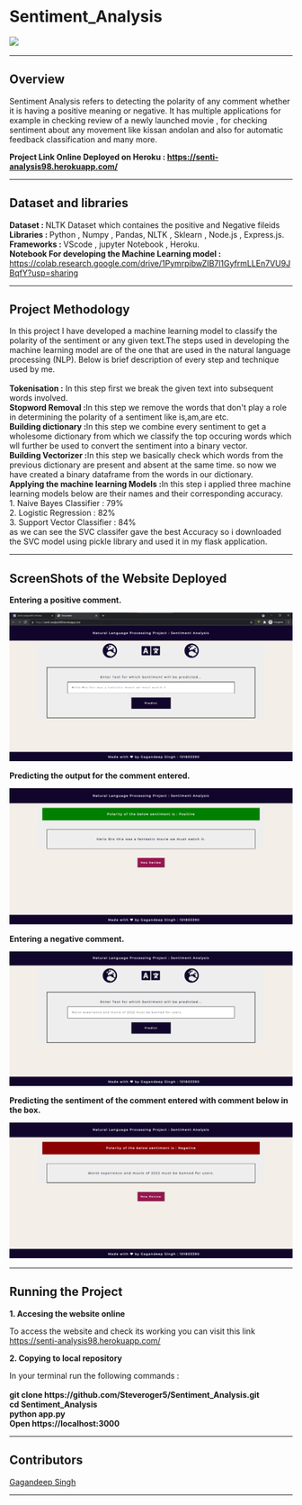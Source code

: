 # Sentiment_Analysis
<img src="https://thecxlead.com/wp-content/uploads/2021/04/CXLead-Sentiment-Scoring-Scale2-1024x536.png">
<hr>
<h2>Overview</h2>
<p>
Sentiment Analysis refers to detecting the polarity of any comment whether it is having a positive meaning or negative. It has multiple applications for example in checking review of a newly launched movie , for checking sentiment about any movement like kissan andolan and also for automatic feedback classification and many more.
</p>
<p>
<b>Project Link Online Deployed on Heroku : <a href="https://senti-analysis98.herokuapp.com/">https://senti-analysis98.herokuapp.com/</a></b>
</p>
<hr>
<h2>Dataset and libraries</h2>
<p>
<b>Dataset : </b>NLTK Dataset which containes the positive and Negative fileids<br>
<b>Libraries : </b>Python , Numpy , Pandas, NLTK , Sklearn , Node.js , Express.js.<br>
<b>Frameworks : </b>VScode , jupyter Notebook , Heroku.<br>
<b>Notebook For developing the Machine Learning model : </b> <a href="https://colab.research.google.com/drive/1PymrpibwZIB7l1GyfrmLLEn7VU9JBqfY?usp=sharing">https://colab.research.google.com/drive/1PymrpibwZIB7l1GyfrmLLEn7VU9JBqfY?usp=sharing</a>
</p>
<hr>
<h2>Project Methodology</h2>
<p>
In this project I have developed a machine learning model to classify the polarity of the sentiment or any given text.The steps used in developing the machine learning model are of the one that are used in the natural language processing (NLP).
Below is brief description of every step and technique used by me.<br><br>
<b>Tokenisation :</b> In this step first we break the given text into subsequent words involved.<br>
<b>Stopword Removal :</b>In this step we remove the words that don't play a role in determining the polarity of a sentiment like is,am,are etc.<br>
<b>Building dictionary :</b>In this step we combine every sentiment to get a wholesome dictionary from which we classify the top occuring words which wll further be used to convert the sentiment into a binary vector.<br>
<b>Building Vectorizer :</b>In this step we basically check which words from the previous dictionary are present and absent at the same time. so now we have created a binary dataframe from the words in our dictionary.<br>
<b>Applying the machine learning Models :</b>In this step i applied three machine learning models below are their names and their corresponding accuracy.<br>
1. Naive Bayes Classifier : 79%<br>
2. Logistic Regression : 82%<br>
3. Support Vector Classifier : 84%<br>
as we can see the SVC classifer gave the best Accuracy so i downloaded the SVC model using pickle library and used it in my flask application.
</p>
<hr>
<h2>ScreenShots of the Website Deployed</h2>
<b><p>Entering a positive comment.</p></b>
<img src="./sentiment analysis/pic1.png">
<b><p>Predicting the output for the comment entered.</p></b>
<img src="./sentiment analysis/p2.png">
<b><p>Entering a negative comment.</p></b>
<img src="./sentiment analysis/p3.png">
<b><p>Predicting the sentiment of the comment entered with comment below in the box.</p></b>
<img src="./sentiment analysis/p4.png">
<hr>
<h2>Running the Project</h2>
<p><b>1. Accesing the website online </b></p>
  <p> To access the website and check its working you can visit this link <a href="https://senti-analysis98.herokuapp.com/">https://senti-analysis98.herokuapp.com/</a> <br>
 <p><b>2. Copying to local repository </b></p>
  <p> In your terminal run the following commands : <br><br>
     <b>
     git clone https://github.com/Steveroger5/Sentiment_Analysis.git<br>
     cd Sentiment_Analysis<br>
     python app.py<br>
     Open https://localhost:3000 <br>
     </b>
  </p>
 <hr>
 <h2>Contributors</h2>
 <p><a href="https://github.com/Steveroger5">Gagandeep Singh</a></p>
 <hr>
    
